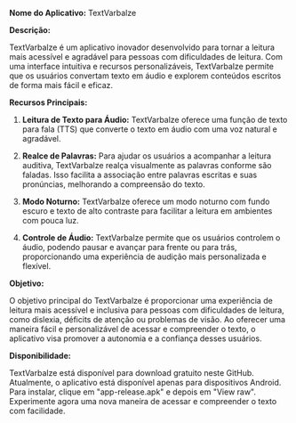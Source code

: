 **Nome do Aplicativo:** TextVarbalze

**Descrição:**

TextVarbalze é um aplicativo inovador desenvolvido para tornar a leitura mais acessível e agradável para pessoas com dificuldades de leitura. Com uma interface intuitiva e recursos personalizáveis, TextVarbalze permite que os usuários convertam texto em áudio e explorem conteúdos escritos de forma mais fácil e eficaz.

**Recursos Principais:**

1. **Leitura de Texto para Áudio:** TextVarbalze oferece uma função de texto para fala (TTS) que converte o texto em áudio com uma voz natural e agradável.

2. **Realce de Palavras:** Para ajudar os usuários a acompanhar a leitura auditiva, TextVarbalze realça visualmente as palavras conforme são faladas. Isso facilita a associação entre palavras escritas e suas pronúncias, melhorando a compreensão do texto.

3. **Modo Noturno:** TextVarbalze oferece um modo noturno com fundo escuro e texto de alto contraste para facilitar a leitura em ambientes com pouca luz.

4. **Controle de Áudio:** TextVarbalze permite que os usuários controlem o áudio, podendo pausar e avançar para frente ou para trás, proporcionando uma experiência de audição mais personalizada e flexível.

**Objetivo:**

O objetivo principal do TextVarbalze é proporcionar uma experiência de leitura mais acessível e inclusiva para pessoas com dificuldades de leitura, como dislexia, déficits de atenção ou problemas de visão. Ao oferecer uma maneira fácil e personalizável de acessar e compreender o texto, o aplicativo visa promover a autonomia e a confiança desses usuários.

**Disponibilidade:**

TextVarbalze está disponível para download gratuito neste GitHub. Atualmente, o aplicativo está disponível apenas para dispositivos Android. Para instalar, clique em "app-release.apk" e depois em "View raw". Experimente agora uma nova maneira de acessar e compreender o texto com facilidade.
